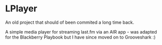 LPlayer
=======

An old project that should of been commited a long time back.

A simple media player for streaming last.fm via an AIR app - was adapted for 
the Blackberry Playbook  but I have since moved on to Grooveshark :)